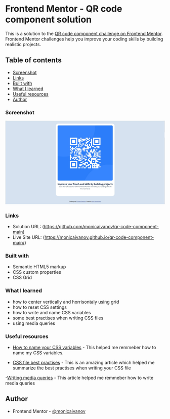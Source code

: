 # Frontend Mentor - QR code component solution

This is a solution to the [QR code component challenge on Frontend Mentor](https://www.frontendmentor.io/challenges/qr-code-component-iux_sIO_H). Frontend Mentor challenges help you improve your coding skills by building realistic projects. 

## Table of contents

  - [Screenshot](#screenshot)
  - [Links](#links)
  - [Built with](#built-with)
  - [What I learned](#what-i-learned)
  - [Useful resources](#useful-resources)
  - [Author](#author)


### Screenshot

![](./images/screenshot.jpg)


### Links

- Solution URL: (https://github.com/monicaivanov/qr-code-component-main)
- Live Site URL: (https://monicaivanov.github.io/qr-code-component-main/)


### Built with

- Semantic HTML5 markup
- CSS custom properties
- CSS Grid

### What I learned
- how to center vertically and horrisontaly using grid
- how to reset CSS settings
- how to write and name CSS variables
- some best practises when writing CSS files
- using media queries 


### Useful resources

- [How to name your CSS variables](https://www.fixate.it/blog/make-your-css-variable-names-suck-less) - This helped me remmeber how to name my CSS variables.

- [CSS file best practises](https://medium.com/@paulohfev/css-best-practices-you-should-know-374c388a00dd) - This is an amazing article which helped me summarize the best practises when writing your CSS file 

-[Writing media queries](https://css-tricks.com/a-complete-guide-to-css-media-queries/) - This article helped me remmeber how to write media queries


## Author

- Frontend Mentor - [@monicaivanov](https://www.frontendmentor.io/profile/monicaivanov)




